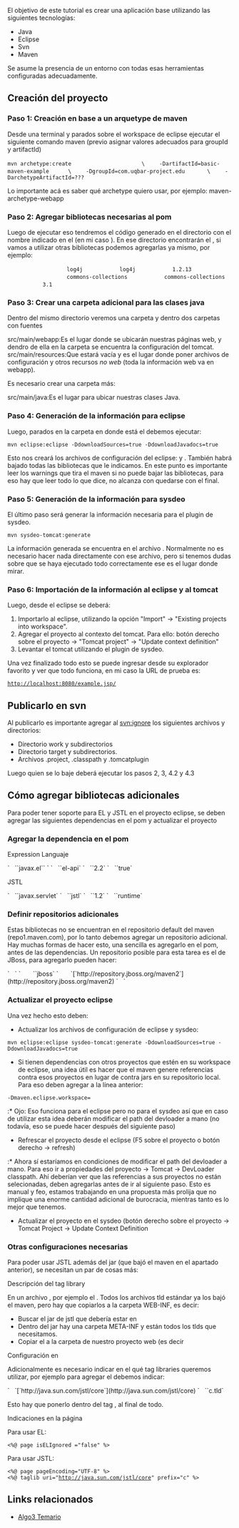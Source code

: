 El objetivo de este tutorial es crear una aplicación base utilizando las siguientes tecnologías:

-   Java
-   Eclipse
-   Svn
-   Maven

Se asume la presencia de un entorno con todas esas herramientas configuradas adecuadamente.

Creación del proyecto
---------------------

### Paso 1: Creación en base a un arquetype de maven

Desde una terminal y parados sobre el workspace de eclipse ejecutar el siguiente comando maven (previo asignar valores adecuados para groupId y artifactId)

`mvn archetype:create                      \`
`    -DartifactId=basic-maven-example      \`
`    -DgroupId=com.uqbar-project.edu       \`
`    -DarchetypeArtifactId=???`

Lo importante acá es saber qué archetype quiero usar, por ejemplo: maven-archetype-webapp

### Paso 2: Agregar bibliotecas necesarias al pom

Luego de ejecutar eso tendremos el código generado en el directorio con el nombre indicado en el (en mi caso ). En ese directorio encontrarán el , si vamos a utilizar otras bibliotecas podemos agregarlas ya mismo, por ejemplo:

`       `<dependency>
`           `<groupId>`log4j`</groupId>
`           `<artifactId>`log4j`</artifactId>
`           `<version>`1.2.13`</version>
`       `</dependency>
`       `<dependency>
`           `<groupId>`commons-collections`</groupId>
`           `<artifactId>`commons-collections`</artifactId>
`           `<version>`3.1`</version>
`       `</dependency>

### Paso 3: Crear una carpeta adicional para las clases java

Dentro del mismo directorio veremos una carpeta y dentro dos carpetas con fuentes

src/main/webapp:Es el lugar donde se ubicarán nuestras páginas web, y dendro de ella en la carpeta  se encuentra la configuración del tomcat.
src/main/resources:Que estará vacía y es el lugar donde poner archivos de configuración y otros recursos *no web* (toda la información web va en webapp).  

Es necesario crear una carpeta más:

src/main/java:Es el lugar para ubicar nuestras clases Java.  

### Paso 4: Generación de la información para eclipse

Luego, parados en la carpeta en donde está el debemos ejecutar:

`mvn eclipse:eclipse -DdownloadSources=true -DdownloadJavadocs=true`

Esto nos creará los archivos de configuración del eclipse: y . También habrá bajado todas las bibliotecas que le indicamos. En este punto es importante leer los warnings que tira el maven si no puede bajar las bibliotecas, para eso hay que leer todo lo que dice, no alcanza con quedarse con el final.

### Paso 5: Generación de la información para sysdeo

El último paso será generar la información necesaria para el plugin de sysdeo.

`mvn sysdeo-tomcat:generate`

La información generada se encuentra en el archivo . Normalmente no es necesario hacer nada directamente con ese archivo, pero si tenemos dudas sobre que se haya ejecutado todo correctamente ese es el lugar donde mirar.

### Paso 6: Importación de la información al eclipse y al tomcat

Luego, desde el eclipse se deberá:

1.  Importarlo al eclipse, utilizando la opción "Import" -&gt; "Existing projects into workspace".
2.  Agregar el proyecto al contexto del tomcat. Para ello: botón derecho sobre el proyecto -&gt; "Tomcat project" -&gt; "Update context definition"
3.  Levantar el tomcat utilizando el plugin de sysdeo.

Una vez finalizado todo esto se puede ingresar desde su explorador favorito y ver que todo funciona, en mi caso la URL de prueba es:

[`http://localhost:8080/example.jsp/`](http://localhost:8080/example.jsp/)

Publicarlo en svn
-----------------

Al publicarlo es importante agregar al <svn:ignore> los siguientes archivos y directorios:

-   Directorio work y subdirectorios
-   Directorio target y subdirectorios.
-   Archivos .project, .classpath y .tomcatplugin

Luego quien se lo baje deberá ejecutar los pasos 2, 3, 4.2 y 4.3

Cómo agregar bibliotecas adicionales
------------------------------------

Para poder tener soporte para EL y JSTL en el proyecto eclipse, se deben agregar las siguientes dependencias en el pom y actualizar el proyecto

### Agregar la dependencia en el pom

Expression Languaje  

<dependency>
`   `<groupId>`javax.el`</groupId>` `
`   `<artifactId>`el-api`</artifactId>
`   `<version>`2.2`</version>
`   `<optional>`true`</optional>
</dependency>

JSTL  

<dependency>
`   `<groupId>`javax.servlet`</groupId>
`   `<artifactId>`jstl`</artifactId>
`   `<version>`1.2`</version>
`   `<scope>`runtime`</scope>
</dependency>

### Definir repositorios adicionales

Estas bibliotecas no se encuentran en el repositorio default del maven (repo1.maven.com), por lo tanto debemos agregar un repositorio adicional. Hay muchas formas de hacer esto, una sencilla es agregarlo en el pom, antes de las dependencias. Un repositorio posible para esta tarea es el de JBoss, para agregarlo pueden hacer:

<repositories>
`   `<repository>
`       `<id>`jboss`</id>
`       `<url>[`http://repository.jboss.org/maven2`](http://repository.jboss.org/maven2)</url>
`   `</repository>
</repositories>

### Actualizar el proyecto eclipse

Una vez hecho esto deben:

-   Actualizar los archivos de configuración de eclipse y sysdeo:

`mvn eclipse:eclipse sysdeo-tomcat:generate -DdownloadSources=true -DdownloadJavadocs=true`

-   Si tienen dependencias con otros proyectos que estén en su workspace de eclipse, una idea útil es hacer que el maven genere referencias contra esos proyectos en lugar de contra jars en su repositorio local. Para eso deben agregar a la línea anterior:

`-Dmaven.eclipse.workspace=`<path a su workspace de eclipse>

:\* Ojo: Eso funciona para el eclipse pero no para el sysdeo así que en caso de utilizar esta idea deberán modificar el path del devloader a mano (no todavía, eso se puede hacer después del siguiente paso)

-   Refrescar el proyecto desde el eclipse (F5 sobre el proyecto o botón derecho -&gt; refresh)

:\* Ahora sí estaríamos en condiciones de modificar el path del devloader a mano. Para eso ir a propiedades del proyecto -&gt; Tomcat -&gt; DevLoader classpath. Ahí deberían ver que las referencias a sus proyectos no están selecionadas, deben agregarlas antes de ir al siguiente paso.
Esto es manual y feo, estamos trabajando en una propuesta más prolija que no implique una enorme cantidad adicional de burocracia, mientras tanto es lo mejor que tenemos.

-   Actualizar el proyecto en el sysdeo (botón derecho sobre el proyecto -&gt; Tomcat Project -&gt; Update Context Definition

### Otras configuraciones necesarias

Para poder usar JSTL además del jar (que bajó el maven en el apartado anterior), se necesitan un par de cosas más:

Descripción del tag library  

En un archivo , por ejemplo el . Todos los archivos tld estándar ya los bajó el maven, pero hay que copiarlos a la carpeta WEB-INF, es decir:

-   Buscar el jar de jstl que debería estar en
-   Dentro del jar hay una carpeta META-INF y están todos los tlds que necesitamos.
-   Copiar el a la carpeta de nuestro proyecto web (es decir

Configuración en   

Adicionalmente es necesario indicar en el qué tag libraries queremos utilizar, por ejemplo para agregar el debemos indicar:

<taglib>
`   `<taglib-uri>[`http://java.sun.com/jstl/core`](http://java.sun.com/jstl/core)</taglib-uri>
`   `<taglib-location>`c.tld`</taglib-location>
</taglib>

Esto hay que ponerlo dentro del tag , al final de todo.

Indicaciones en la página   

Para usar EL:

`<%@ page isELIgnored ="false" %> `

Para usar JSTL:

`<%@ page pageEncoding="UTF-8" %> `
`<%@ taglib uri="`[`http://java.sun.com/jstl/core`](http://java.sun.com/jstl/core)`" prefix="c" %>`

Links relacionados
------------------

-   [Algo3 Temario](algo3-temario.md)

